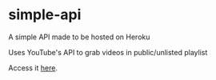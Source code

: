 # simple-api

A simple API made to be hosted on Heroku

Uses YouTube's API to grab videos in public/unlisted playlist

Access it [here](https://dfx-81.herokuapp.com/api/).
